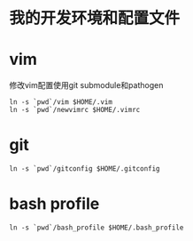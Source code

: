 我的开发环境和配置文件
=====================

vim
===

修改vim配置使用git submodule和pathogen

    ln -s `pwd`/vim $HOME/.vim
    ln -s `pwd`/newvimrc $HOME/.vimrc

git
===

    ln -s `pwd`/gitconfig $HOME/.gitconfig

bash profile
============

    ln -s `pwd`/bash_profile $HOME/.bash_profile
